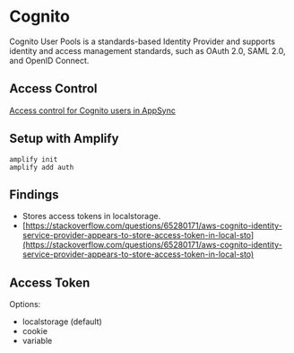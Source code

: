 # Cognito

Cognito User Pools is a standards-based Identity Provider and supports identity and access management standards, such as OAuth 2.0, SAML 2.0, and OpenID Connect.

## Access Control
[Access control for Cognito users in AppSync](https://advancedweb.hu/how-to-use-cognito-with-appsync/)

## Setup with Amplify
```
amplify init
amplify add auth
```

## Findings
* Stores access tokens in localstorage.
* [https://stackoverflow.com/questions/65280171/aws-cognito-identity-service-provider-appears-to-store-access-token-in-local-sto](https://stackoverflow.com/questions/65280171/aws-cognito-identity-service-provider-appears-to-store-access-token-in-local-sto)

## Access Token
Options:
* localstorage (default)
* cookie
* variable

